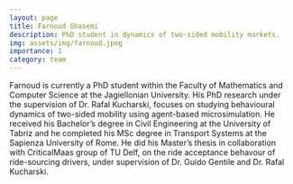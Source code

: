 ```yaml
---
layout: page
title: Farnoud Ghasemi
description: PhD student in dynamics of two-sided mobility markets.
img: assets/img/farnoud.jpeg
importance: 1
category: team
---
```


Farnoud is currently a PhD student within the Faculty of Mathematics and Computer Science at the Jagiellonian University. His PhD research under the supervision of Dr. Rafal Kucharski, focuses on studying behavioural dynamics of two-sided mobility using agent-based microsimulation. He received his Bachelor’s degree in Civil Engineering at the University of Tabriz and he completed his MSc degree in Transport Systems at the Sapienza University of Rome. He did his Master’s thesis in collaboration with CriticalMaas group of TU Delf, on the ride acceptance behavour of ride-sourcing drivers, under supervision of Dr. Guido Gentile and Dr. Rafal Kucharski.

